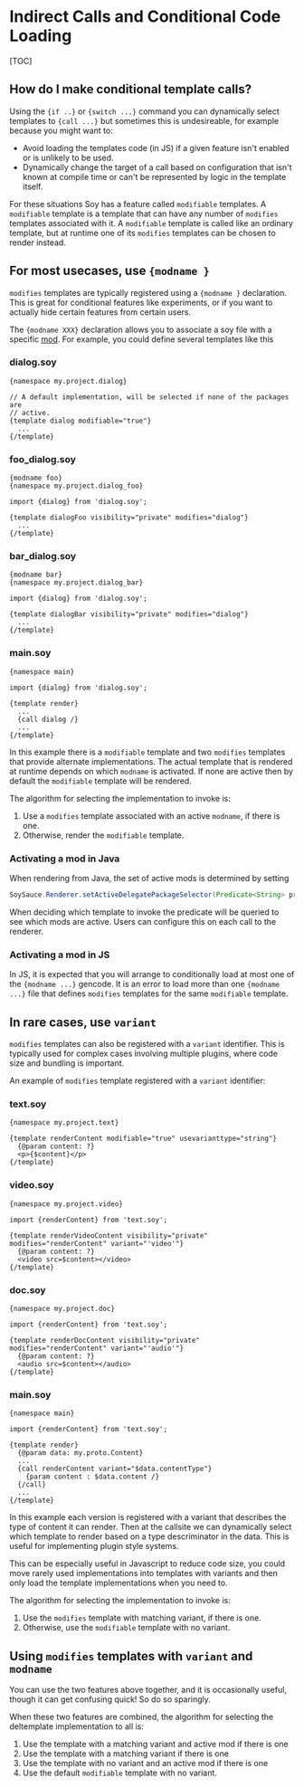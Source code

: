 # Indirect Calls and Conditional Code Loading

[TOC]

## How do I make conditional template calls?

Using the `{if ..}` or `{switch ...}` command you can dynamically select
templates to `{call ...}` but sometimes this is undesireable, for example
because you might want to:

*   Avoid loading the templates code (in JS) if a given feature isn't enabled or
    is unlikely to be used.
*   Dynamically change the target of a call based on configuration that isn't
    known at compile time or can't be represented by logic in the template
    itself.

For these situations Soy has a feature called `modifiable` templates. A
`modifiable` template is a template that can have any number of `modifies`
templates associated with it. A `modifiable` template is called like an ordinary
template, but at runtime one of its `modifies` templates can be chosen to render
instead.

## For most usecases, use `{modname }`

`modifies` templates are typically registered using a `{modname }` declaration.
This is great for conditional features like experiments, or if you want to
actually hide certain features from certain users.

The `{modname XXX}` declaration allows you to associate a soy file with a
specific
[mod](http://g3doc/java/com/google/apps/framework/modulesets/g3doc/dev/pinto-module-system.md#mods).
For example, you could define several templates like this

### dialog.soy

```soy
{namespace my.project.dialog}

// A default implementation, will be selected if none of the packages are
// active.
{template dialog modifiable="true"}
  ...
{/template}
```

### foo_dialog.soy

```soy
{modname foo}
{namespace my.project.dialog_foo}

import {dialog} from 'dialog.soy';

{template dialogFoo visibility="private" modifies="dialog"}
  ...
{/template}
```

### bar_dialog.soy

```soy
{modname bar}
{namespace my.project.dialog_bar}

import {dialog} from 'dialog.soy';

{template dialogBar visibility="private" modifies="dialog"}
  ...
{/template}
```

### main.soy

```soy
{namespace main}

import {dialog} from 'dialog.soy';

{template render}
  ...
  {call dialog /}
  ...
{/template}
```

In this example there is a `modifiable` template and two `modifies` templates
that provide alternate implementations. The actual template that is rendered at
runtime depends on which `modname` is activated. If none are active then by
default the `modifiable` template will be rendered.

The algorithm for selecting the implementation to invoke is:

1.  Use a `modifies` template associated with an active `modname`, if there is
    one.
1.  Otherwise, render the `modifiable` template.

### Activating a mod in Java

When rendering from Java, the set of active mods is determined by setting

```java
SoySauce.Renderer.setActiveDelegatePackageSelector(Predicate<String> predicate)
```

When deciding which template to invoke the predicate will be queried to see
which mods are active. Users can configure this on each call to the renderer.

### Activating a mod in JS

In JS, it is expected that you will arrange to conditionally load at most one of
the `{modname ...}` gencode. It is an error to load more than one `{modname
...}` file that defines `modifies` templates for the same `modifiable` template.

## In rare cases, use `variant`

`modifies` templates can also be registered with a `variant` identifier. This is
typically used for complex cases involving multiple plugins, where code size and
bundling is important.

An example of `modifies` template registered with a `variant` identifier:

### text.soy

```soy
{namespace my.project.text}

{template renderContent modifiable="true" usevarianttype="string"}
  {@param content: ?}
  <p>{$content}</p>
{/template}
```

### video.soy

```soy
{namespace my.project.video}

import {renderContent} from 'text.soy';

{template renderVideoContent visibility="private" modifies="renderContent" variant="'video'"}
  {@param content: ?}
  <video src=$content></video>
{/template}
```

### doc.soy

```soy
{namespace my.project.doc}

import {renderContent} from 'text.soy';

{template renderDocContent visibility="private" modifies="renderContent" variant="'audio'"}
  {@param content: ?}
  <audio src=$content></audio>
{/template}
```

### main.soy

```soy
{namespace main}

import {renderContent} from 'text.soy';

{template render}
  {@param data: my.proto.Content}
  ...
  {call renderContent variant="$data.contentType"}
    {param content : $data.content /}
  {/call}
  ...
{/template}
```

In this example each version is registered with a variant that describes the
type of content it can render. Then at the callsite we can dynamically select
which template to render based on a type descriminator in the data. This is
useful for implementing plugin style systems.

This can be especially useful in Javascript to reduce code size, you could move
rarely used implementations into templates with variants and then only load the
template implementations when you need to.

The algorithm for selecting the implementation to invoke is:

1.  Use the `modifies` template with matching variant, if there is one.
1.  Otherwise, use the `modifiable` template with no variant.

## Using `modifies` templates with `variant` and `modname`

You can use the two features above together, and it is occasionally useful,
though it can get confusing quick! So do so sparingly.

When these two features are combined, the algorithm for selecting the
deltemplate implementation to all is:

1.  Use the template with a matching variant and active mod if there is one
1.  Use the template with a matching variant if there is one
1.  Use the template with no variant and an active mod if there is one
1.  Use the default `modifiable` template with no variant.
